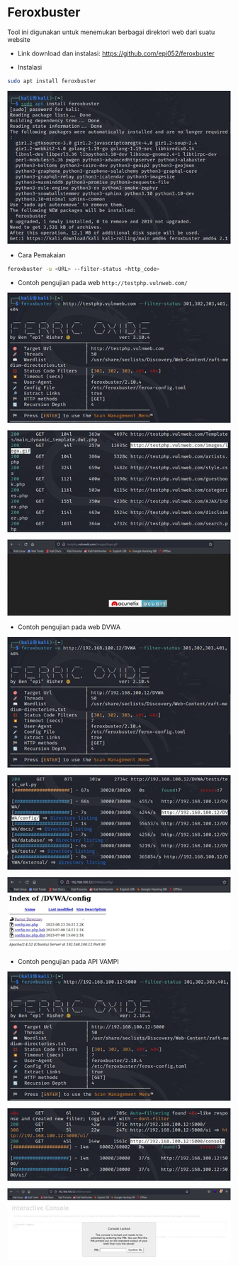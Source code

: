 # Feroxbuster
Tool ini digunakan untuk menemukan berbagai direktori web dari suatu website

- Link download dan instalasi: https://github.com/epi052/feroxbuster

- Instalasi
```sh
sudo apt install feroxbuster
```

![alt text](https://github.com/rahardian-dwi-saputra/bugbounty-tools/blob/main/assets/feroxbuster/ferox%201.JPG)

- Cara Pemakaian
```sh
feroxbuster -u <URL> --filter-status <http_code>
```
- Contoh pengujian pada web `http://testphp.vulnweb.com/`

![alt text](https://github.com/rahardian-dwi-saputra/bugbounty-tools/blob/main/assets/feroxbuster/ferox%202.JPG)

![alt text](https://github.com/rahardian-dwi-saputra/bugbounty-tools/blob/main/assets/feroxbuster/ferox%203.JPG)

![alt text](https://github.com/rahardian-dwi-saputra/bugbounty-tools/blob/main/assets/feroxbuster/ferox%204.JPG)

- Contoh pengujian pada web DVWA

![alt text](https://github.com/rahardian-dwi-saputra/bugbounty-tools/blob/main/assets/feroxbuster/ferox%205.JPG)

![alt text](https://github.com/rahardian-dwi-saputra/bugbounty-tools/blob/main/assets/feroxbuster/ferox%206.JPG)

![alt text](https://github.com/rahardian-dwi-saputra/bugbounty-tools/blob/main/assets/feroxbuster/ferox%207.JPG)

- Contoh pengujian pada API VAMPI

![alt text](https://github.com/rahardian-dwi-saputra/bugbounty-tools/blob/main/assets/feroxbuster/ferox%208.JPG)

![alt text](https://github.com/rahardian-dwi-saputra/bugbounty-tools/blob/main/assets/feroxbuster/ferox%209.JPG)

![alt text](https://github.com/rahardian-dwi-saputra/bugbounty-tools/blob/main/assets/feroxbuster/ferox%2010.JPG)